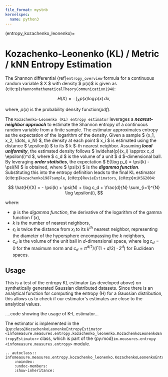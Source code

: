 ```yaml
---
file_format: mystnb
kernelspec:
  name: python3
---
```


(entropy_kozachenko_leonenko)=
# Kozachenko-Leonenko (KL) / Metric / kNN Entropy Estimation
The Shannon differential {ref}`entropy_overview` formula for a continuous random variable $ X $ with density $ p(x)$ is given as {cite:p}`shannonMathematicalTheoryCommunication1948`:

$$
H(X) = -\int_{X} p(x) \log p(x) \, dx,
$$

where, $p(x)$ is the probability density function(_pdf_).



The ``Kozachenko-Leonenko (KL) entropy estimator`` leverages a **_nearest-neighbor approach_** to estimate the Shannon entropy of a continuous random variable from a finite sample. The estimator approximates entropy as the expectation of the logarithm of the density. Given a sample $ \{x_1, x_2, \dots, x_N\} $, the density at each point $ x_i $ is estimated using the distance $ \epsilon(i) $ to its $ k $-th nearest neighbor. Assuming **_local uniformity_**, the estimated density follows $ \widehat{p}(x_i) \approx c_d \epsilon(i)^d $, where $ c_d $ is the volume of a unit $ d $-dimensional ball. By leveraging **_order statistics_**, the expectation $ E(\log p_i) = \psi(k) - \psi(N) $ is obtained, where $ \psi(x) $ is the **_digamma function_**. Substituting this into the entropy definition leads to the final KL estimator {cite:p}`kozachenko1987sample`, {cite:p}`RevieEstimators`, {cite:p}`miKSG2004`:

$$
\hat{H}(X) = - \psi(k) + \psi(N) + \log c_d + \frac{d}{N} \sum_{i=1}^{N} \log \epsilon(i),
$$

where:
- $\psi$ is the _digamma function_, the derivative of the logarithm of the gamma function $\Gamma(x)$,
- $k$ is the number of nearest neighbors,
- $\epsilon_i$ is twice the distance from $x_i$ to its $k^{th}$ nearest neighbor, representing the diameter of the hypersphere encompassing the $k$ neighbors,
- $c_d$ is the volume of the unit ball in $d$-dimensional space, where $\log c_d = 0$ for the maximum norm and $c_d = \pi^{d/2} / (\Gamma(1 + d/2) \cdot 2^d)$ for Euclidean spaces.


## Usage
This is a test of the entropy KL estimator (as developed above) on synthetically generated Gaussian distributed datasets. Since there is an analytical function for computing the entropy (H) for a Gaussian distribution, this allows us to check if our estimator's estimates are close to the analytical values.

....code showing the usage of K-L estimator...

The estimator is implemented in the {py:class}`KozachenkoLeonenkoEntropyEstimator <infomeasure.measures.entropy.kozachenko_leonenko.KozachenkoLeonenkoEntropyEstimator>` class,
which is part of the {py:mod}`im.measures.entropy <infomeasure.measures.entropy>` module.

```{eval-rst}
.. autoclass:: infomeasure.measures.entropy.kozachenko_leonenko.KozachenkoLeonenkoEntropyEstimator
    :noindex:
    :undoc-members:
    :show-inheritance:
```
